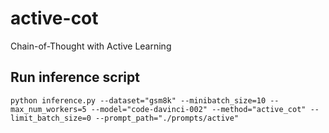 # active-cot
Chain-of-Thought with Active Learning

## Run inference script
```shell
python inference.py --dataset="gsm8k" --minibatch_size=10 --max_num_workers=5 --model="code-davinci-002" --method="active_cot" --limit_batch_size=0 --prompt_path="./prompts/active"
```